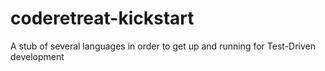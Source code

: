 coderetreat-kickstart
=====================

A stub of several languages in order to get up and running for Test-Driven development
